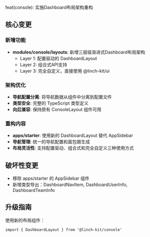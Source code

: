 feat(console): 实施Dashboard布局架构重构

## 核心变更

### 新增功能

- **modules/console/layouts**: 新增三层级渐进式Dashboard布局架构
  - Layer 1: 配置驱动的 DashboardLayout
  - Layer 2: 组合式API支持
  - Layer 3: 完全自定义，直接使用 @linch-kit/ui

### 架构优化

- **导航配置分离**: 将导航数据从组件中分离到配置文件
- **类型安全**: 完整的 TypeScript 类型定义
- **向后兼容**: 保持原有 ConsoleLayout 组件可用

### 重构内容

- **apps/starter**: 使用新的 DashboardLayout 替代 AppSidebar
- **导航管理**: 统一的导航配置和面包屑生成
- **布局灵活性**: 支持配置驱动、组合式和完全自定义三种使用方式

## 破坏性变更

- 移除 apps/starter 的 AppSidebar 组件
- 新增类型导出：DashboardNavItem, DashboardUserInfo, DashboardTeamInfo

## 升级指南

使用新的布局组件：

```tsx
import { DashboardLayout } from '@linch-kit/console'
```
